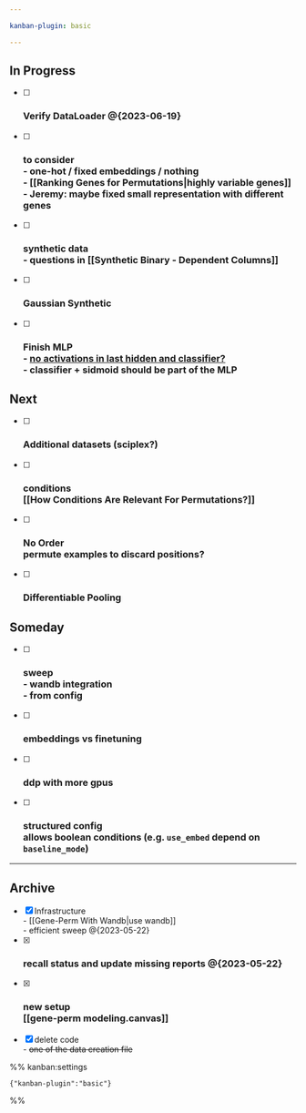 ```yaml
---

kanban-plugin: basic

---
```


## In Progress

- [ ] ### Verify DataLoader @{2023-06-19}
- [ ] ### to consider <br>- one-hot / fixed embeddings / nothing<br>- [[Ranking Genes for Permutations|highly variable genes]]<br>- Jeremy: maybe fixed small representation with different genes
- [ ] ### synthetic data<br>- questions in [[Synthetic Binary - Dependent Columns]]
- [ ] ### Gaussian Synthetic
- [ ] ### Finish MLP<br>- [no activations in last hidden and classifier?](https://github.com/facebookresearch/multimodal/blob/5dec8a/torchmultimodal/modules/layers/mlp.py)<br>- classifier + sidmoid should be part of the MLP


## Next

- [ ] ### Additional datasets (sciplex?)
- [ ] ### conditions<br>[[How Conditions Are Relevant For Permutations?]]
- [ ] ### No Order<br>permute examples to discard positions?
- [ ] ### Differentiable Pooling


## Someday

- [ ] ### sweep<br>- wandb integration<br>- from config
- [ ] ### embeddings vs finetuning
- [ ] ### ddp with more gpus
- [ ] ### structured config<br>allows boolean conditions (e.g. `use_embed` depend on `baseline_mode`)


***

## Archive

- [x] Infrastructure<br>- [[Gene-Perm With Wandb|use wandb]]<br>- efficient sweep @{2023-05-22}
- [x] ### recall status and update missing reports @{2023-05-22}
- [x] ### new setup <br>[[gene-perm modeling.canvas]]
- [x] delete code<br>- ~~one of the data creation file~~

%% kanban:settings
```
{"kanban-plugin":"basic"}
```
%%